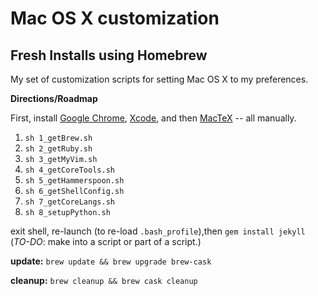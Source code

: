 # Mac OS X customization
## Fresh Installs using Homebrew

My set of customization scripts for setting Mac OS X to my preferences.

**Directions/Roadmap**

First, install 
[Google Chrome](https://www.google.com/chrome/browser/desktop/index.html), 
[Xcode](https://itunes.apple.com/us/app/xcode/id497799835?mt=12), and then 
[MacTeX](https://tug.org/mactex/downloading.html) -- all manually.

1. `sh 1_getBrew.sh`
2. `sh 2_getRuby.sh`
3. `sh 3_getMyVim.sh`
4. `sh 4_getCoreTools.sh`
5. `sh 5_getHammerspoon.sh`
6. `sh 6_getShellConfig.sh`
7. `sh 7_getCoreLangs.sh`
8. `sh 8_setupPython.sh`

exit shell, re-launch (to re-load `.bash_profile`),then `gem install jekyll` 
(_TO-DO_: make into a script or part of a script.)

__update:__ `brew update && brew upgrade brew-cask`

__cleanup:__ `brew cleanup && brew cask cleanup`
